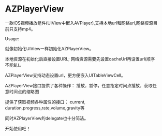 # AZPlayerView

一款iOS视频播放组件(UIView中嵌入AVPlayer),支持本地url和网络url,网络资源目前只支持mp4。

Usage:

就像初始化UIView一样初始化AZPlayerView。

本地资源在初始化后直接设置URL;
网络资源需要先设置cacheUrl再设置url(顺序不能乱)。

AZPlayerView支持动态设置url，更方便嵌入UITableViewCell。

AZPlayerView接口提供了各种操作：
播放，暂停，任意指定时间点播放，获取任意时间点的缩略图

提供了获取视频各种属性的接口：
current, duration,progress,rate,volume,gravity等

同时AZPlayerView的delegate也十分简洁。


开始使用吧！
